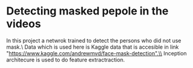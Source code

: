 # Detecting masked pepole in the videos

In this project a netwrok trained to detect the persons who did not use mask.\\
Data which is used here is Kaggle data that is accesible in link "https://www.kaggle.com/andrewmvd/face-mask-detection".\\
Inception architecure is used to do feature extractraction.
